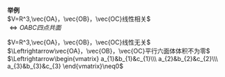 **举例**  
$V=R^3,\vec{OA}，\vec{OB}，\vec{OC}线性相关$  
$\Leftrightarrow OABC四点共面$  
  
$V=R^3,\vec{OA}，\vec{OB}，\vec{OC}线性无关$  
$\Leftrightarrow\vec{OA}，\vec{OB}，\vec{OC}平行六面体体积不为零$  
$\Leftrightarrow\begin{vmatrix}  
a_{1}&b_{1}&c_{1}\\\  
a_{2}&b_{2}&c_{2}\\\  
a_{3}&b_{3}&c_{3}  
\end{vmatrix}\neq0$  
